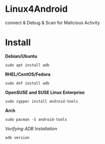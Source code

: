 # Linux4Android

connect & Debug & Scan for Malicious Activity


# Install

**Debian/Ubuntu**

```
sudo apt install adb
```

**RHEL/CentOS/Fedora**

```
sudo dnf install adb
```

**OpenSUSE and SUSE Linux Enterprise**

```
sudo zypper install android-tools
```

**Arch**

```
sudo pacman -S android-tools
```

*Verifying ADB Installation*

```
adb version
```

